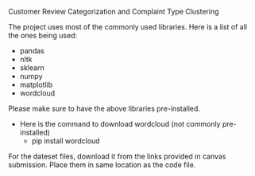 Customer Review Categorization and Complaint Type Clustering


The project uses most of the commonly used libraries. Here is a list of all the ones being used:
- pandas
- nltk
- sklearn
- numpy
- matplotlib
- wordcloud

Please make sure to have the above libraries pre-installed.
- Here is the command to download wordcloud (not commonly pre-installed)
    - pip install wordcloud
 

For the dateset files, 
download it from the links provided in canvas submission. Place them in same location as the code file. 
